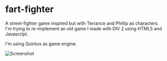 # fart-fighter


A street-fighter game inspired but with Terrance and Phillip as characters.
I'm trying to re-implement an old game I made with DIV 2 using HTML5 and Javascript.

I'm using Quintus as game engine.

![Screenshot](https://raw.github.com/polypiel/fart-fighter/master/misc/screenshot.png)
